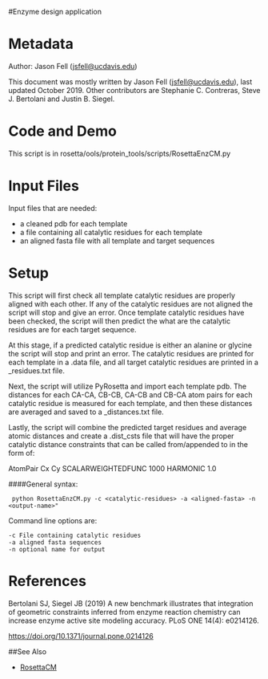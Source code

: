 #Enzyme design application

Metadata
========

Author: Jason Fell (jsfell@ucdavis.edu)

This document was mostly written by Jason Fell (jsfell@ucdavis.edu), last updated October 2019. Other contributors are Stephanie C. Contreras, Steve J. Bertolani and Justin B. Siegel. 

Code and Demo
=============

This script is in rosetta/ools/protein_tools/scripts/RosettaEnzCM.py

Input Files
===========

Input files that are needed:

-   a cleaned pdb for each template
-   a file containing all catalytic residues for each template
-   an aligned fasta file with all template and target sequences

Setup
=====

This script will first check all template catalytic residues are properly aligned with each other. If any of the catalytic residues are not aligned the script will stop and give an error. Once template catalytic residues have been checked, the script will then predict the what are the catalytic residues are for each target sequence.

At this stage, if a predicted catalytic residue is either an alanine or glycine the script will stop and print an error. The catalytic residues are printed for each template in a .data file, and all target catalytic residues are printed in a _residues.txt file.

Next, the script will utilize PyRosetta and import each template pdb. The distances for each CA-CA, CB-CB, CA-CB and CB-CA atom pairs for each catalytic residue is measured for each template, and then these distances are averaged and saved to a _distances.txt file. 

Lastly, the script will combine the predicted target residues and average atomic distances and create a <target>.dist_csts file that will have the proper catalytic distance constraints that can be called from/appended to in the form of:

AtomPair Cx <Residue1> Cy <Residue2> SCALARWEIGHTEDFUNC 1000 HARMONIC <distance> 1.0

####General syntax:

```
 python RosettaEnzCM.py -c <catalytic-residues> -a <aligned-fasta> -n <output-name>"
```

Command line options are:

```
-c File containing catalytic residues
-a aligned fasta sequences
-n optional name for output
```

References
========

Bertolani SJ, Siegel JB (2019) A new benchmark illustrates that integration of geometric constraints inferred from enzyme reaction chemistry can increase enzyme active site modeling accuracy. PLoS ONE 14(4): e0214126. 

https://doi.org/10.1371/journal.pone.0214126

##See Also

* [RosettaCM](https://www.rosettacommons.org/docs/latest/application_documentation/structure_prediction/RosettaCM)

